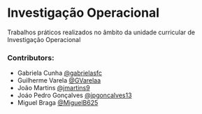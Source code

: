 # Investigação Operacional

Trabalhos práticos realizados no âmbito da unidade curricular de Investigação Operacional

### Contributors:
- Gabriela Cunha [@gabrielasfc](https://github.com/gabrielasfc)
- Guilherme Varela [@GVarelaa](https://github.com/GVarelaa)
- João Martins [@jmartins9](https://github.com/jmartins9)
- Joáo Pedro Gonçalves [@jpgoncalves13](https://github.com/jpgoncalves13)
- Miguel Braga [@MiguelB625](https://github.com/MiguelB625)
